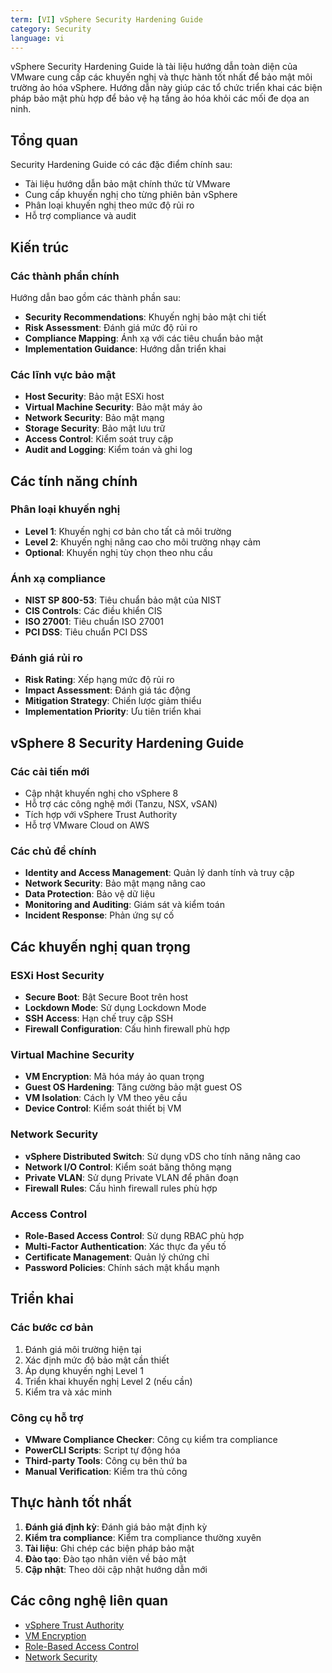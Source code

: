 ```yaml
---
term: [VI] vSphere Security Hardening Guide
category: Security
language: vi
---
```


vSphere Security Hardening Guide là tài liệu hướng dẫn toàn diện của VMware cung cấp các khuyến nghị và thực hành tốt nhất để bảo mật môi trường ảo hóa vSphere. Hướng dẫn này giúp các tổ chức triển khai các biện pháp bảo mật phù hợp để bảo vệ hạ tầng ảo hóa khỏi các mối đe dọa an ninh.

## Tổng quan

Security Hardening Guide có các đặc điểm chính sau:
- Tài liệu hướng dẫn bảo mật chính thức từ VMware
- Cung cấp khuyến nghị cho từng phiên bản vSphere
- Phân loại khuyến nghị theo mức độ rủi ro
- Hỗ trợ compliance và audit

## Kiến trúc

### Các thành phần chính
Hướng dẫn bao gồm các thành phần sau:
- **Security Recommendations**: Khuyến nghị bảo mật chi tiết
- **Risk Assessment**: Đánh giá mức độ rủi ro
- **Compliance Mapping**: Ánh xạ với các tiêu chuẩn bảo mật
- **Implementation Guidance**: Hướng dẫn triển khai

### Các lĩnh vực bảo mật
- **Host Security**: Bảo mật ESXi host
- **Virtual Machine Security**: Bảo mật máy ảo
- **Network Security**: Bảo mật mạng
- **Storage Security**: Bảo mật lưu trữ
- **Access Control**: Kiểm soát truy cập
- **Audit and Logging**: Kiểm toán và ghi log

## Các tính năng chính

### Phân loại khuyến nghị
- **Level 1**: Khuyến nghị cơ bản cho tất cả môi trường
- **Level 2**: Khuyến nghị nâng cao cho môi trường nhạy cảm
- **Optional**: Khuyến nghị tùy chọn theo nhu cầu

### Ánh xạ compliance
- **NIST SP 800-53**: Tiêu chuẩn bảo mật của NIST
- **CIS Controls**: Các điều khiển CIS
- **ISO 27001**: Tiêu chuẩn ISO 27001
- **PCI DSS**: Tiêu chuẩn PCI DSS

### Đánh giá rủi ro
- **Risk Rating**: Xếp hạng mức độ rủi ro
- **Impact Assessment**: Đánh giá tác động
- **Mitigation Strategy**: Chiến lược giảm thiểu
- **Implementation Priority**: Ưu tiên triển khai

## vSphere 8 Security Hardening Guide

### Các cải tiến mới
- Cập nhật khuyến nghị cho vSphere 8
- Hỗ trợ các công nghệ mới (Tanzu, NSX, vSAN)
- Tích hợp với vSphere Trust Authority
- Hỗ trợ VMware Cloud on AWS

### Các chủ đề chính
- **Identity and Access Management**: Quản lý danh tính và truy cập
- **Network Security**: Bảo mật mạng nâng cao
- **Data Protection**: Bảo vệ dữ liệu
- **Monitoring and Auditing**: Giám sát và kiểm toán
- **Incident Response**: Phản ứng sự cố

## Các khuyến nghị quan trọng

### ESXi Host Security
- **Secure Boot**: Bật Secure Boot trên host
- **Lockdown Mode**: Sử dụng Lockdown Mode
- **SSH Access**: Hạn chế truy cập SSH
- **Firewall Configuration**: Cấu hình firewall phù hợp

### Virtual Machine Security
- **VM Encryption**: Mã hóa máy ảo quan trọng
- **Guest OS Hardening**: Tăng cường bảo mật guest OS
- **VM Isolation**: Cách ly VM theo yêu cầu
- **Device Control**: Kiểm soát thiết bị VM

### Network Security
- **vSphere Distributed Switch**: Sử dụng vDS cho tính năng nâng cao
- **Network I/O Control**: Kiểm soát băng thông mạng
- **Private VLAN**: Sử dụng Private VLAN để phân đoạn
- **Firewall Rules**: Cấu hình firewall rules phù hợp

### Access Control
- **Role-Based Access Control**: Sử dụng RBAC phù hợp
- **Multi-Factor Authentication**: Xác thực đa yếu tố
- **Certificate Management**: Quản lý chứng chỉ
- **Password Policies**: Chính sách mật khẩu mạnh

## Triển khai

### Các bước cơ bản
1. Đánh giá môi trường hiện tại
2. Xác định mức độ bảo mật cần thiết
3. Áp dụng khuyến nghị Level 1
4. Triển khai khuyến nghị Level 2 (nếu cần)
5. Kiểm tra và xác minh

### Công cụ hỗ trợ
- **VMware Compliance Checker**: Công cụ kiểm tra compliance
- **PowerCLI Scripts**: Script tự động hóa
- **Third-party Tools**: Công cụ bên thứ ba
- **Manual Verification**: Kiểm tra thủ công

## Thực hành tốt nhất

1. **Đánh giá định kỳ**: Đánh giá bảo mật định kỳ
2. **Kiểm tra compliance**: Kiểm tra compliance thường xuyên
3. **Tài liệu**: Ghi chép các biện pháp bảo mật
4. **Đào tạo**: Đào tạo nhân viên về bảo mật
5. **Cập nhật**: Theo dõi cập nhật hướng dẫn mới

## Các công nghệ liên quan

- [vSphere Trust Authority](/glossary/term/vsphere-trust-authority.md)
- [VM Encryption](/glossary/term/vm-encryption)
- [Role-Based Access Control](/glossary/term/role-based-access-control)
- [Network Security](/glossary/term/network-security)